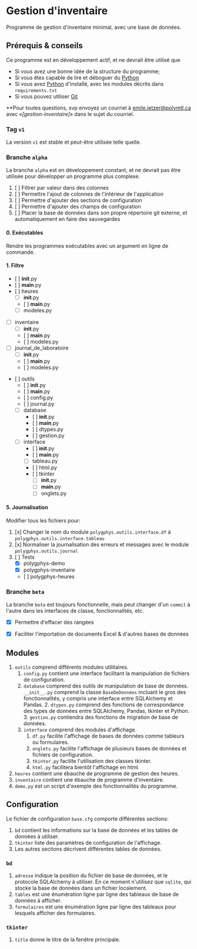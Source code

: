 # Gestion d'inventaire

Programme de gestion d'inventaire minimal, avec une base de données.

## Prérequis & conseils

Ce programme est en développement actif, et ne devrait être utilisé que

- Si vous avez une bonne idée de la structure du programme;
- Si vous êtes capable de lire et déboguer du [Python]
- Si vous avez [Python] d'installé, avec les modules décrits dans `requirements.txt`
- Si vous pouvez utiliser [Git]

**Pour toutes questions, svp envoyez un courriel à [emile.jetzer@polymtl.ca] avec «_[gestion-inventaire]_» dans le sujet du courriel.

[Python]: https://www.python.org
[Git]: https://git-scm.com/
[emile.jetzer@polymtl.ca]: mailto:emile.jetzer@polymtl.ca?subject=[gestion-inventaire]

### Tag `v1`

La version `v1` est stable et peut-être utilisée telle quelle.

### Branche `alpha`

La branche `alpha` est en développement constant, et ne devrait pas être utilisée pour développer un programme plus complexe.

1. [ ] Filtrer par valeur dans des colonnes
2. [ ] Permettre l'ajout de colonnes de l'intérieur de l'application
3. [ ] Permettre d'ajouter des sections de configuration
4. [ ] Permettre d'ajouter des champs de configuration
5. [ ] Placer la base de données dans son propre répertoire git externe, et automatiquement en faire des sauvegardes

#### 0. Exécutables

Rendre les programmes exécutables avec un argument en ligne de commande.

#### 1. Filtre

- [ ] __init__.py
- [ ] __main__.py
- [ ] heures
    - [ ] __init__.py
    - [ ] __main__.py
    - [ ] modeles.py
- [ ] inventaire
    - [ ] __init__.py
    - [ ] __main__.py
    - [ ] modeles.py
- [ ] journal_de_laboratoire
    - [ ] __init__.py
    - [ ] __main__.py
    - [ ] modeles.py
- [ ] outils
    - [ ] __init__.py
    - [ ] __main__.py
    - [ ] config.py
    - [ ] journal.py
    - [ ] database
        - [ ] __init__.py
        - [ ] __main__.py
        - [ ] dtypes.py
        - [ ] gestion.py
    - [ ] interface
        - [ ] __init__.py
        - [ ] __main__.py
        - [ ] tableau.py
        - [ ] html.py
        - [ ] tkinter
            - [ ] __init__.py
            - [ ] __main__.py
            - [ ] onglets.py

#### 5. Journalisation

Modifier tous les fichiers pour:

1. [x] Changer le nom du module `polygphys.outils.interface.df` à `polygphys.outils.interface.tableau`
2. [x] Normaliser la journalisation des erreurs et messages avec le module `polygphys.outils.journal`
3. [ ] Tests
    - [x] polygphys-demo
    - [x] polygphys-inventaire
    - [ ] polygphys-heures

### Branche `beta`

La branche `beta` est toujours fonctionnelle, mais peut changer d'un `commit` à l'autre dans les interfaces de classe, fonctionnalités, etc.

- [x] Permettre d'effacer des rangées
- [x] Faciliter l'importation de documents Excel & d'autres bases de données


## Modules

1. `outils` comprend différents modules utilitaires.
    1. `config.py` contient une interface facilitant la manipulation de fichiers de configuration.
    2. `database` comprend des outils de manipulation de base de données.
        `__init__.py` comprend la classe `BaseDeDonnées` incluant le gros des fonctionnalités, y compris une interface entre SQLAlchemy et Pandas.
        2. `dtypes.py` comprend des fonctions de correspondance des types de données entre SQLAlchemy, Pandas, tkinter et Python.
        3. `gestion.py` contiendra des fonctions de migration de base de données.
    3. `interface` comprend des modules d'affichage.
        1.  `df.py` facilite l'affichage de bases de données comme tableurs ou formulaires.
        2. `onglets.py` facilite l'affichage de plusieurs bases de données et fichiers de configuration.
        3. `tkinter.py` facilite l'utilisation des classes tkinter.
        4. `html.py` facilitera bientôt l'affichage en html.
2. `heures` contient une ébauche de programme de gestion des heures.
3. `inventaire` contient une ébauche de programme d'inventaire.
4. `demo.py` est un script d'exemple des fonctionnalités du programme.

## Configuration

Le fichier de configuration `base.cfg` comporte différentes sections:

1. `bd` contient les informations sur la base de données et les tables de données à utiliser.
2. `tkinter` liste des paramètres de configuration de l'affichage.
3. Les autres sections décrivent différentes tables de données.

### `bd`

1. `adresse` indique la position du fichier de base de données, et le protocole SQLAlchemy à utiliser. En ce moment n'utilisez que `sqlite`, qui stocke la base de données dans un fichier localement.
2. `tables` est une énumération ligne par ligne des tableaux de base de données à afficher.
3. `formulaires` est une énumération ligne par ligne des tableaux pour lesquels afficher des formulaires.

### `tkinter`

1. `title` donne le titre de la fenêtre principale.
